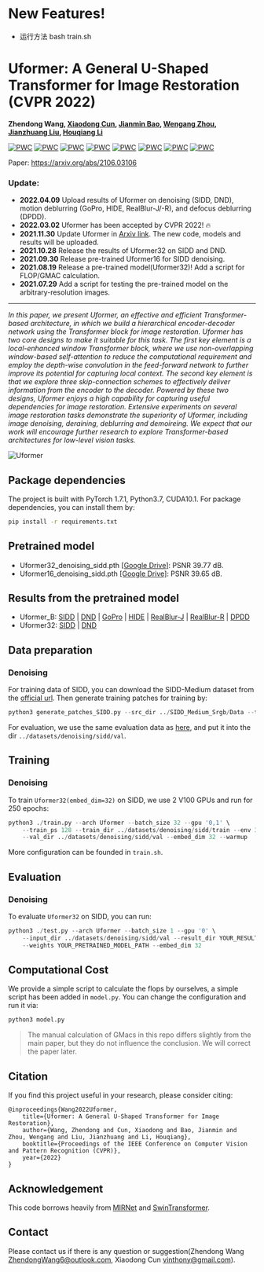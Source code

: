 # New Features!
* 运行方法
bash train.sh

# Uformer: A General U-Shaped Transformer for Image Restoration (CVPR 2022)
<b>Zhendong Wang, <a href='https://vinthony.github.io'>Xiaodong Cun</a>, <a href='https://jianminbao.github.io/'>Jianmin Bao</a>, <a href='http://staff.ustc.edu.cn/~zhwg/'>Wengang Zhou</a>, <a href='http://people.ucas.ac.cn/~jzliu?language=en'>Jianzhuang Liu</a>, <a href='http://staff.ustc.edu.cn/~lihq/en/'>Houqiang Li </a> </b>

[![PWC](https://img.shields.io/endpoint.svg?url=https://paperswithcode.com/badge/uformer-a-general-u-shaped-transformer-for/deblurring-on-realblur-j-trained-on-gopro)](https://paperswithcode.com/sota/deblurring-on-realblur-j-trained-on-gopro?p=uformer-a-general-u-shaped-transformer-for) [![PWC](https://img.shields.io/endpoint.svg?url=https://paperswithcode.com/badge/uformer-a-general-u-shaped-transformer-for/deblurring-on-realblur-r-trained-on-gopro)](https://paperswithcode.com/sota/deblurring-on-realblur-r-trained-on-gopro?p=uformer-a-general-u-shaped-transformer-for)	
[![PWC](https://img.shields.io/endpoint.svg?url=https://paperswithcode.com/badge/uformer-a-general-u-shaped-transformer-for/image-denoising-on-dnd)](https://paperswithcode.com/sota/image-denoising-on-dnd?p=uformer-a-general-u-shaped-transformer-for) [![PWC](https://img.shields.io/endpoint.svg?url=https://paperswithcode.com/badge/uformer-a-general-u-shaped-transformer-for/image-denoising-on-sidd)](https://paperswithcode.com/sota/image-denoising-on-sidd?p=uformer-a-general-u-shaped-transformer-for)
[![PWC](https://img.shields.io/endpoint.svg?url=https://paperswithcode.com/badge/uformer-a-general-u-shaped-transformer-for/deblurring-on-gopro)](https://paperswithcode.com/sota/deblurring-on-gopro?p=uformer-a-general-u-shaped-transformer-for) [![PWC](https://img.shields.io/endpoint.svg?url=https://paperswithcode.com/badge/uformer-a-general-u-shaped-transformer-for/deblurring-on-hide-trained-on-gopro)](https://paperswithcode.com/sota/deblurring-on-hide-trained-on-gopro?p=uformer-a-general-u-shaped-transformer-for)
[![PWC](https://img.shields.io/endpoint.svg?url=https://paperswithcode.com/badge/uformer-a-general-u-shaped-transformer-for/image-defocus-deblurring-on-dpd)](https://paperswithcode.com/sota/image-defocus-deblurring-on-dpd?p=uformer-a-general-u-shaped-transformer-for)
[![PWC](https://img.shields.io/endpoint.svg?url=https://paperswithcode.com/badge/uformer-a-general-u-shaped-transformer-for/image-enhancement-on-tip-2018)](https://paperswithcode.com/sota/image-enhancement-on-tip-2018?p=uformer-a-general-u-shaped-transformer-for)

Paper: https://arxiv.org/abs/2106.03106


### Update:
* **2022.04.09** Upload results of Uformer on denoising (SIDD, DND), motion deblurring (GoPro, HIDE, RealBlur-J/-R), and defocus deblurring (DPDD). 
* **2022.03.02** Uformer has been accepted by CVPR 2022! :fire:
* **2021.11.30** Update Uformer in [Arxiv link](https://arxiv.org/abs/2106.03106). The new code, models and results will be uploaded.
* **2021.10.28** Release the results of Uformer32 on SIDD and DND.
* **2021.09.30** Release pre-trained Uformer16 for SIDD denoising.
* **2021.08.19** Release a pre-trained model(Uformer32)! Add a script for FLOP/GMAC calculation.
* **2021.07.29** Add a script for testing the pre-trained model on the arbitrary-resolution images.

<hr>
<i>In this paper, we present Uformer, an effective and efficient Transformer-based architecture, in which we build a hierarchical encoder-decoder network using the Transformer block for image restoration. Uformer has two core designs to make it suitable for this task. The first key element is a local-enhanced window Transformer block, where we use non-overlapping window-based self-attention to reduce the computational requirement and employ the depth-wise convolution in the feed-forward network to further improve its potential for capturing local context. The second key element is that we explore three skip-connection schemes to effectively deliver information from the encoder to the decoder. Powered by these two designs, Uformer enjoys a high capability for capturing useful dependencies for image restoration. Extensive experiments on several image restoration tasks demonstrate the superiority of Uformer, including image denoising, deraining, deblurring and demoireing. We expect that our work will encourage further research to explore Transformer-based architectures for low-level vision tasks.</i>

![Uformer](figs/Uformer.png)

## Package dependencies
The project is built with PyTorch 1.7.1, Python3.7, CUDA10.1. For package dependencies, you can install them by:
```bash
pip install -r requirements.txt
```

## Pretrained model
- Uformer32_denoising_sidd.pth [[Google Drive]](https://drive.google.com/file/d/1dS7Lh46SMbncnwRW9zM5AW3cXrvYkjQU/view?usp=sharing): PSNR 39.77 dB.
- Uformer16_denoising_sidd.pth [[Google Drive]](https://drive.google.com/file/d/1H1TKHw2gcKORC-MwSkBp9g93T4B1jh_b/view?usp=sharing): PSNR 39.65 dB.

## Results from the pretrained model
- Uformer_B: [SIDD](https://mailustceducn-my.sharepoint.com/:f:/g/personal/zhendongwang_mail_ustc_edu_cn/EtcRYRDGWhBIlQa3EYBp4FYBao7ZZT2dPc5k1Qe-CdPh3A?e=PjBMub) | [DND](https://mailustceducn-my.sharepoint.com/:f:/g/personal/zhendongwang_mail_ustc_edu_cn/Ekv3A5ic_4RChFa9XXquF_MB8M8tFd7spyHGJi_8obycnA?e=W7xeHe) | [GoPro](https://mailustceducn-my.sharepoint.com/:f:/g/personal/zhendongwang_mail_ustc_edu_cn/ElFalK0Qb8NHnyvhkSe1APgB5D0urGRMLnu2nBXJhtzdIw?e=D2XBhS) | [HIDE](https://mailustceducn-my.sharepoint.com/:f:/g/personal/zhendongwang_mail_ustc_edu_cn/Eh4p1_kZ95xIopXDNyhl-Q0B65xX6C3J_fL-TQDbgvofqQ?e=8766eT) | [RealBlur-J](https://mailustceducn-my.sharepoint.com/:f:/g/personal/zhendongwang_mail_ustc_edu_cn/EpHFC9FauEpHhJDsFruEmmQBJ4_ZZaMgjaO9SHmB_vocaA?e=3a4b8A) | [RealBlur-R](https://mailustceducn-my.sharepoint.com/:f:/g/personal/zhendongwang_mail_ustc_edu_cn/Eo2EC8rmkapNu9CxcYLwFpYBD8tX8pvfX_60jJIP8TGgGQ?e=yGbkQ8) | [DPDD](https://mailustceducn-my.sharepoint.com/:f:/g/personal/zhendongwang_mail_ustc_edu_cn/EvVAI84ZvlNChWsZA6QY4IkBc201zdTAs_g2Ufd5l0FgIQ?e=2DTlah)
- Uformer32: [SIDD](https://drive.google.com/file/d/19lohIfoaxXsWS3DtRtxLh1kl9Dm-ACd-/view?usp=sharing) |  [DND](https://drive.google.com/file/d/1vdg0dp6Rpb623cPsJlXR3YjJu_C-Tap8/view?usp=sharing)


## Data preparation 
### Denoising
For training data of SIDD, you can download the SIDD-Medium dataset from the [official url](https://www.eecs.yorku.ca/~kamel/sidd/dataset.php).
Then generate training patches for training by:
```python
python3 generate_patches_SIDD.py --src_dir ../SIDD_Medium_Srgb/Data --tar_dir ../datasets/denoising/sidd/train
```

For evaluation, we use the same evaluation data as [here](https://drive.google.com/drive/folders/1j5ESMU0HJGD-wU6qbEdnt569z7sM3479), and put it into the dir `../datasets/denoising/sidd/val`.

## Training
### Denoising
To train `Uformer32(embed_dim=32)` on SIDD, we use 2 V100 GPUs and run for 250 epochs:

```python
python3 ./train.py --arch Uformer --batch_size 32 --gpu '0,1' \
    --train_ps 128 --train_dir ../datasets/denoising/sidd/train --env 32_0705_1 \
    --val_dir ../datasets/denoising/sidd/val --embed_dim 32 --warmup
```

More configuration can be founded in `train.sh`.

## Evaluation
### Denoising

To evaluate `Uformer32` on SIDD, you can run:

```python
python3 ./test.py --arch Uformer --batch_size 1 --gpu '0' \
    --input_dir ../datasets/denoising/sidd/val --result_dir YOUR_RESULT_DIR \
    --weights YOUR_PRETRAINED_MODEL_PATH --embed_dim 32 
```


## Computational Cost

We provide a simple script to calculate the flops by ourselves, a simple script has been added in `model.py`. You can change the configuration and run it via:

```python
python3 model.py
```

> The manual calculation of GMacs in this repo differs slightly from the main paper, but they do not influence the conclusion. We will correct the paper later.


## Citation
If you find this project useful in your research, please consider citing:

```
@inproceedings{Wang2022Uformer,
	title={Uformer: A General U-Shaped Transformer for Image Restoration},
	author={Wang, Zhendong and Cun, Xiaodong and Bao, Jianmin and Zhou, Wengang and Liu, Jianzhuang and Li, Houqiang},
	booktitle={Proceedings of the IEEE Conference on Computer Vision and Pattern Recognition (CVPR)},
	year={2022}
}
```

## Acknowledgement

This code borrows heavily from [MIRNet](https://github.com/swz30/MIRNet) and [SwinTransformer](https://github.com/microsoft/Swin-Transformer).


## Contact
Please contact us if there is any question or suggestion(Zhendong Wang ZhendongWang6@outlook.com, Xiaodong Cun vinthony@gmail.com).
